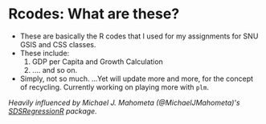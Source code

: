 # Rcodes: What are these? 
- These are basically the R codes that I used for my assignments for SNU GSIS and CSS classes.
- These include:
   1. GDP per Capita and Growth Calculation
   2. .... and so on.
- Simply, not so much.
   ...Yet will update more and more, for the concept of recycling. Currently working on playing more with `plm`. 
   
 *Heavily influenced by Michael J. Mahometa (@MichaelJMahometa)'s [SDSRegressionR](https://github.com/MichaelJMahometa/SDSRegressionR) package.*
